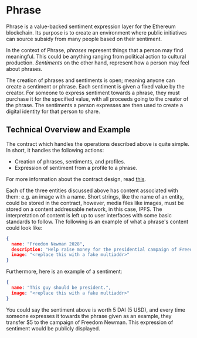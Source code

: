 # Phrase

Phrase is a value-backed sentiment expression layer for the Ethereum blockchain. Its purpose is to create an environment where public initiatives can source subsidy from many people based on their sentiment.

In the context of Phrase, *phrases* represent things that a person may find meaningful. This could be anything ranging from political action to cultural production. *Sentiments* on the other hand, represent how a person may feel about phrases.

The creation of phrases and sentiments is open; meaning anyone can create a sentiment or phrase. Each sentiment is given a fixed value by the creator. For someone to express sentiment towards a phrase, they must purchase it for the specified value, with all proceeds going to the creator of the phrase. The sentiments a person expresses are then used to create a digital identity for that person to share.

## Technical Overview and Example

The contract which handles the operations described above is quite simple. In short, it handles the following actions:

- Creation of phrases, sentiments, and profiles.
- Expression of sentiment from a profile to a phrase.

For more information about the contract design, read [this](docs/registry-contract-design.md).

Each of the three entities discussed above has content associated with them: e.g. an image with a name. Short strings, like the name of an entity, could be stored in the contract, however, media files like images, must be stored on a content addressable network, in this case, IPFS. The interpretation of content is left up to user interfaces with some basic standards to follow. The following is an example of what a phrase's content could look like:

```json
{
  name: "Freedom Newman 2028",
  description: "Help raise money for the presidential campaign of Freedom Newman.",
  image: "<replace this with a fake multiaddr>"
}
```

Furthermore, here is an example of a sentiment:

```json
{
  name: "This guy should be president.",
  image: "<replace this with a fake multiaddr>"
}
```

You could say the sentiment above is worth 5 DAI (5 USD), and every time someone expresses it towards the phrase given as an example, they transfer $5 to the campaign of Freedom Newman. This expression of sentiment would be publicly displayed.
